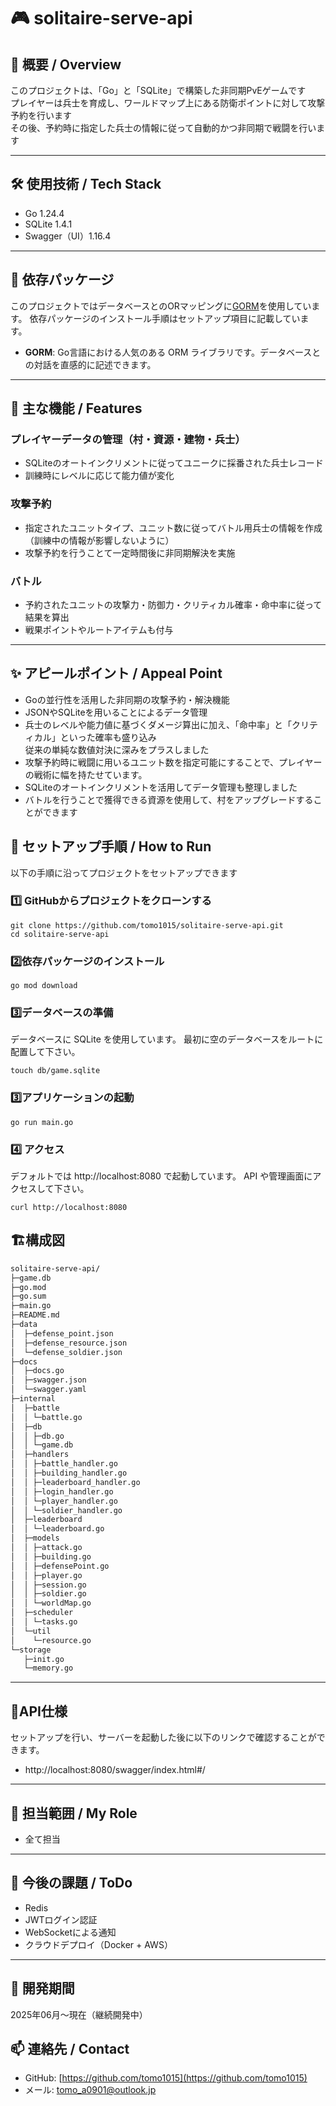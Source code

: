 # 🎮 solitaire-serve-api
## 📌 概要 / Overview
このプロジェクトは、「Go」と「SQLite」で構築した非同期PvEゲームです<br>
プレイヤーは兵士を育成し、ワールドマップ上にある防衛ポイントに対して攻撃予約を行います<br>
その後、予約時に指定した兵士の情報に従って自動的かつ非同期で戦闘を行います<br>

---

## 🛠 使用技術 / Tech Stack
- Go 1.24.4
- SQLite 1.4.1
- Swagger（UI）1.16.4

---

## 🧰 依存パッケージ

このプロジェクトではデータベースとのORマッピングに[GORM](https://gorm.io/)を使用しています。
依存パッケージのインストール手順はセットアップ項目に記載しています。

- **GORM**: Go言語における人気のある ORM ライブラリです。データベースとの対話を直感的に記述できます。

---

## 🔹 主な機能 / Features
### プレイヤーデータの管理（村・資源・建物・兵士）
- SQLiteのオートインクリメントに従ってユニークに採番された兵士レコード
- 訓練時にレベルに応じて能力値が変化
### 攻撃予約
- 指定されたユニットタイプ、ユニット数に従ってバトル用兵士の情報を作成<br>（訓練中の情報が影響しないように）
- 攻撃予約を行うことて一定時間後に非同期解決を実施
### バトル
- 予約されたユニットの攻撃力・防御力・クリティカル確率・命中率に従って結果を算出
- 戦果ポイントやルートアイテムも付与

---

## ✨ アピールポイント / Appeal Point
- Goの並行性を活用した非同期の攻撃予約・解決機能
- JSONやSQLiteを用いることによるデータ管理
- 兵士のレベルや能力値に基づくダメージ算出に加え、「命中率」と「クリティカル」といった確率も盛り込み<br>
従来の単純な数値対決に深みをプラスしました
- 攻撃予約時に戦闘に用いるユニット数を指定可能にすることで、プレイヤーの戦術に幅を持たせています。
- SQLiteのオートインクリメントを活用してデータ管理も整理しました
- バトルを行うことで獲得できる資源を使用して、村をアップグレードすることができます

## 🚀 セットアップ手順 / How to Run

以下の手順に沿ってプロジェクトをセットアップできます

### 1️⃣ GitHubからプロジェクトをクローンする
```shell
git clone https://github.com/tomo1015/solitaire-serve-api.git
cd solitaire-serve-api
```

### 2️⃣依存パッケージのインストール
```shell
go mod download
```

### 3️⃣データベースの準備

データベースに SQLite を使用しています。
最初に空のデータベースをルートに配置して下さい。

```shell
touch db/game.sqlite
```

### 3️⃣アプリケーションの起動

```shell
go run main.go
```

### 4️⃣ アクセス
デフォルトでは http://localhost:8080 で起動しています。
API や管理画面にアクセスして下さい。

```shell
curl http://localhost:8080
```


## 🏗️構成図
```bash
solitaire-serve-api/
├─game.db
├─go.mod
├─go.sum
├─main.go
├─README.md
├─data
│  ├─defense_point.json
│  ├─defense_resource.json
│  └─defense_soldier.json
├─docs
│  ├─docs.go
│  ├─swagger.json
│  └─swagger.yaml
├─internal
│  ├─battle
│  │ └─battle.go
│  ├─db
│  │ ├─db.go
│  │ └─game.db
│  ├─handlers
│  │ ├─battle_handler.go
│  │ ├─building_handler.go
│  │ ├─leaderboard_handler.go
│  │ ├─login_handler.go
│  │ └─player_handler.go
│  │ └─soldier_handler.go
│  ├─leaderboard
│  │ └─leaderboard.go
│  ├─models
│  │ ├─attack.go
│  │ ├─building.go
│  │ ├─defensePoint.go
│  │ ├─player.go
│  │ ├─session.go
│  │ ├─soldier.go
│  │ └─worldMap.go
│  ├─scheduler
│  │ └─tasks.go
│  └─util
│    └─resource.go
└─storage
   ├─init.go
   └─memory.go

```
---

## 📘API仕様
セットアップを行い、サーバーを起動した後に以下のリンクで確認することができます。

- http://localhost:8080/swagger/index.html#/
---

## 👤 担当範囲 / My Role
- 全て担当

---

## 📝 今後の課題 / ToDo
- Redis
- JWTログイン認証
- WebSocketによる通知
- クラウドデプロイ（Docker + AWS）

---

## 📅 開発期間
2025年06月〜現在（継続開発中）

## 📫 連絡先 / Contact
- GitHub: [https://github.com/tomo1015](https://github.com/tomo1015)
- メール: tomo_a0901@outlook.jp

     
